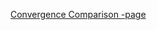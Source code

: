 

<a href="https://ahartikainen.github.io/ArviZ_stats_comparison/" target="_blank">Convergence Comparison -page</a>
